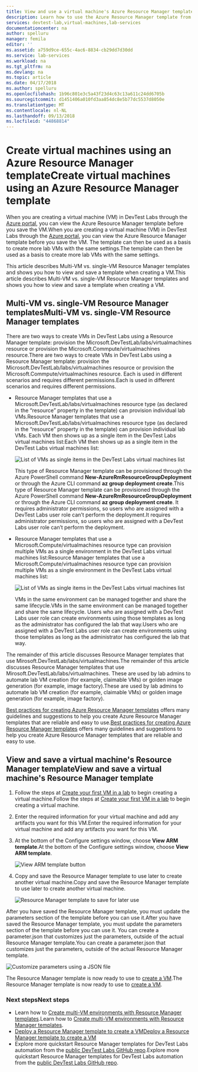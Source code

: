 ```yaml
---
title: View and use a virtual machine's Azure Resource Manager template | Microsoft Docs
description: Learn how to use the Azure Resource Manager template from a virtual machine to create other VMs
services: devtest-lab,virtual-machines,lab-services
documentationcenter: na
author: spelluru
manager: femila
editor: ''
ms.assetid: a759d9ce-655c-4ac6-8834-cb29dd7d30dd
ms.service: lab-services
ms.workload: na
ms.tgt_pltfrm: na
ms.devlang: na
ms.topic: article
ms.date: 04/17/2018
ms.author: spelluru
ms.openlocfilehash: 1b96c801e3c5a43f23d4c63c13a611c24dd6705b
ms.sourcegitcommit: d1451406a010fd3aa854dc8e5b77dc5537d8050e
ms.translationtype: MT
ms.contentlocale: nl-NL
ms.lasthandoff: 09/13/2018
ms.locfileid: "44868814"
---
```

# <a name="create-virtual-machines-using-an-azure-resource-manager-template"></a><span data-ttu-id="aad8f-103">Create virtual machines using an Azure Resource Manager template</span><span class="sxs-lookup"><span data-stu-id="aad8f-103">Create virtual machines using an Azure Resource Manager template</span></span> 

<span data-ttu-id="aad8f-104">When you are creating a virtual machine (VM) in DevTest Labs through the [Azure portal](http://go.microsoft.com/fwlink/p/?LinkID=525040), you can view the Azure Resource Manager template before you save the VM.</span><span class="sxs-lookup"><span data-stu-id="aad8f-104">When you are creating a virtual machine (VM) in DevTest Labs through the [Azure portal](http://go.microsoft.com/fwlink/p/?LinkID=525040), you can view the Azure Resource Manager template before you save the VM.</span></span> <span data-ttu-id="aad8f-105">The template can then be used as a basis to create more lab VMs with the same settings.</span><span class="sxs-lookup"><span data-stu-id="aad8f-105">The template can then be used as a basis to create more lab VMs with the same settings.</span></span>

<span data-ttu-id="aad8f-106">This article describes Multi-VM vs. single-VM Resource Manager templates and shows you how to view and save a template when creating a VM.</span><span class="sxs-lookup"><span data-stu-id="aad8f-106">This article describes Multi-VM vs. single-VM Resource Manager templates and shows you how to view and save a template when creating a VM.</span></span>

## <a name="multi-vm-vs-single-vm-resource-manager-templates"></a><span data-ttu-id="aad8f-107">Multi-VM vs. single-VM Resource Manager templates</span><span class="sxs-lookup"><span data-stu-id="aad8f-107">Multi-VM vs. single-VM Resource Manager templates</span></span>
<span data-ttu-id="aad8f-108">There are two ways to create VMs in DevTest Labs using a Resource Manager template: provision the Microsoft.DevTestLab/labs/virtualmachines resource or provision the Microsoft.Commpute/virtualmachines resource.</span><span class="sxs-lookup"><span data-stu-id="aad8f-108">There are two ways to create VMs in DevTest Labs using a Resource Manager template: provision the Microsoft.DevTestLab/labs/virtualmachines resource or provision the Microsoft.Commpute/virtualmachines resource.</span></span> <span data-ttu-id="aad8f-109">Each is used in different scenarios and requires different permissions.</span><span class="sxs-lookup"><span data-stu-id="aad8f-109">Each is used in different scenarios and requires different permissions.</span></span>

- <span data-ttu-id="aad8f-110">Resource Manager templates that use a Microsoft.DevTestLab/labs/virtualmachines resource type (as declared in the “resource” property in the template) can provision individual lab VMs.</span><span class="sxs-lookup"><span data-stu-id="aad8f-110">Resource Manager templates that use a Microsoft.DevTestLab/labs/virtualmachines resource type (as declared in the “resource” property in the template) can provision individual lab VMs.</span></span> <span data-ttu-id="aad8f-111">Each VM then shows up as a single item in the DevTest Labs virtual machines list:</span><span class="sxs-lookup"><span data-stu-id="aad8f-111">Each VM then shows up as a single item in the DevTest Labs virtual machines list:</span></span>

   ![List of VMs as single items in the DevTest Labs virtual machines list](./media/devtest-lab-use-arm-template/devtestlab-lab-vm-single-item.png)

   <span data-ttu-id="aad8f-113">This type of Resource Manager template can be provisioned through the Azure PowerShell command **New-AzureRmResourceGroupDeployment** or through the Azure CLI command **az group deployment create**.</span><span class="sxs-lookup"><span data-stu-id="aad8f-113">This type of Resource Manager template can be provisioned through the Azure PowerShell command **New-AzureRmResourceGroupDeployment** or through the Azure CLI command **az group deployment create**.</span></span> <span data-ttu-id="aad8f-114">It requires administrator permissions, so users who are assigned with a DevTest Labs user role can’t perform the deployment.</span><span class="sxs-lookup"><span data-stu-id="aad8f-114">It requires administrator permissions, so users who are assigned with a DevTest Labs user role can’t perform the deployment.</span></span> 

- <span data-ttu-id="aad8f-115">Resource Manager templates that use a Microsoft.Compute/virtualmachines resource type can provision multiple VMs as a single environment in the DevTest Labs virtual machines list:</span><span class="sxs-lookup"><span data-stu-id="aad8f-115">Resource Manager templates that use a Microsoft.Compute/virtualmachines resource type can provision multiple VMs as a single environment in the DevTest Labs virtual machines list:</span></span>

   ![List of VMs as single items in the DevTest Labs virtual machines list](./media/devtest-lab-use-arm-template/devtestlab-lab-vm-single-environment.png)

   <span data-ttu-id="aad8f-117">VMs in the same environment can be managed together and share the same lifecycle.</span><span class="sxs-lookup"><span data-stu-id="aad8f-117">VMs in the same environment can be managed together and share the same lifecycle.</span></span> <span data-ttu-id="aad8f-118">Users who are assigned with a DevTest Labs user role can create environments using those templates as long as the administrator has configured the lab that way.</span><span class="sxs-lookup"><span data-stu-id="aad8f-118">Users who are assigned with a DevTest Labs user role can create environments using those templates as long as the administrator has configured the lab that way.</span></span>

<span data-ttu-id="aad8f-119">The remainder of this article discusses Resource Manager templates that use Mirosoft.DevTestLab/labs/virtualmachines.</span><span class="sxs-lookup"><span data-stu-id="aad8f-119">The remainder of this article discusses Resource Manager templates that use Mirosoft.DevTestLab/labs/virtualmachines.</span></span> <span data-ttu-id="aad8f-120">These are used by lab admins to automate lab VM creation (for example, claimable VMs) or golden image generation (for example, image factory).</span><span class="sxs-lookup"><span data-stu-id="aad8f-120">These are used by lab admins to automate lab VM creation (for example, claimable VMs) or golden image generation (for example, image factory).</span></span>

<span data-ttu-id="aad8f-121">[Best practices for creating Azure Resource Manager templates](https://docs.microsoft.com/azure/azure-resource-manager/resource-manager-template-best-practices) offers many guidelines and suggestions to help you create Azure Resource Manager templates that are reliable and easy to use.</span><span class="sxs-lookup"><span data-stu-id="aad8f-121">[Best practices for creating Azure Resource Manager templates](https://docs.microsoft.com/azure/azure-resource-manager/resource-manager-template-best-practices) offers many guidelines and suggestions to help you create Azure Resource Manager templates that are reliable and easy to use.</span></span>

## <a name="view-and-save-a-virtual-machines-resource-manager-template"></a><span data-ttu-id="aad8f-122">View and save a virtual machine's Resource Manager template</span><span class="sxs-lookup"><span data-stu-id="aad8f-122">View and save a virtual machine's Resource Manager template</span></span>
1. <span data-ttu-id="aad8f-123">Follow the steps at [Create your first VM in a lab](devtest-lab-create-first-vm.md) to begin creating a virtual machine.</span><span class="sxs-lookup"><span data-stu-id="aad8f-123">Follow the steps at [Create your first VM in a lab](devtest-lab-create-first-vm.md) to begin creating a virtual machine.</span></span>
1. <span data-ttu-id="aad8f-124">Enter the required information for your virtual machine and add any artifacts you want for this VM.</span><span class="sxs-lookup"><span data-stu-id="aad8f-124">Enter the required information for your virtual machine and add any artifacts you want for this VM.</span></span>
1. <span data-ttu-id="aad8f-125">At the bottom of the Configure settings window, choose **View ARM template**.</span><span class="sxs-lookup"><span data-stu-id="aad8f-125">At the bottom of the Configure settings window, choose **View ARM template**.</span></span>

   ![View ARM template button](./media/devtest-lab-use-arm-template/devtestlab-lab-view-rm-template.png)
1. <span data-ttu-id="aad8f-127">Copy and save the Resource Manager template to use later to create another virtual machine.</span><span class="sxs-lookup"><span data-stu-id="aad8f-127">Copy and save the Resource Manager template to use later to create another virtual machine.</span></span>

   ![Resource Manager template to save for later use](./media/devtest-lab-use-arm-template/devtestlab-lab-copy-rm-template.png)

<span data-ttu-id="aad8f-129">After you have saved the Resource Manager template, you must update the parameters section of the template before you can use it.</span><span class="sxs-lookup"><span data-stu-id="aad8f-129">After you have saved the Resource Manager template, you must update the parameters section of the template before you can use it.</span></span> <span data-ttu-id="aad8f-130">You can create a parameter.json that customizes just the parameters, outside of the actual Resource Manager template.</span><span class="sxs-lookup"><span data-stu-id="aad8f-130">You can create a parameter.json that customizes just the parameters, outside of the actual Resource Manager template.</span></span> 

![Customize parameters using a JSON file](./media/devtest-lab-use-arm-template/devtestlab-lab-custom-params.png)

<span data-ttu-id="aad8f-132">The Resource Manager template is now ready to use to [create a VM](devtest-lab-create-environment-from-arm.md).</span><span class="sxs-lookup"><span data-stu-id="aad8f-132">The Resource Manager template is now ready to use to [create a VM](devtest-lab-create-environment-from-arm.md).</span></span>

### <a name="next-steps"></a><span data-ttu-id="aad8f-133">Next steps</span><span class="sxs-lookup"><span data-stu-id="aad8f-133">Next steps</span></span>
* <span data-ttu-id="aad8f-134">Learn how to [Create multi-VM environments with Resource Manager templates](devtest-lab-create-environment-from-arm.md).</span><span class="sxs-lookup"><span data-stu-id="aad8f-134">Learn how to [Create multi-VM environments with Resource Manager templates](devtest-lab-create-environment-from-arm.md).</span></span>
* [<span data-ttu-id="aad8f-135">Deploy a Resource Manager template to create a VM</span><span class="sxs-lookup"><span data-stu-id="aad8f-135">Deploy a Resource Manager template to create a VM</span></span>](devtest-lab-create-environment-from-arm.md#deploy-a-resource-manager-template-to-create-a-vm)
* <span data-ttu-id="aad8f-136">Explore more quickstart Resource Manager templates for DevTest Labs automation from the [public DevTest Labs GitHub repo](https://github.com/Azure/azure-quickstart-templates).</span><span class="sxs-lookup"><span data-stu-id="aad8f-136">Explore more quickstart Resource Manager templates for DevTest Labs automation from the [public DevTest Labs GitHub repo](https://github.com/Azure/azure-quickstart-templates).</span></span>
